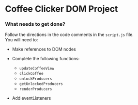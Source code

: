 # Coffee Clicker DOM Project

### What needs to get done? 

Follow the directions in the code comments in the ```script.js``` file.  
You will need to:

- Make references to DOM nodes

- Complete the following functions:
  - ```updateCoffeeView```
  - ```clickCoffee```
  - ```unlockProducers```
  - ```getUnlockedProducers```
  - ```renderProducers```
  
 - Add eventListeners


 
